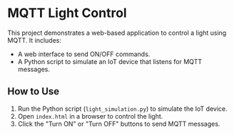 # MQTT Light Control

This project demonstrates a web-based application to control a light using MQTT. It includes:
- A web interface to send ON/OFF commands.
- A Python script to simulate an IoT device that listens for MQTT messages.

## How to Use
1. Run the Python script (`light_simulation.py`) to simulate the IoT device.
2. Open `index.html` in a browser to control the light.
3. Click the "Turn ON" or "Turn OFF" buttons to send MQTT messages.